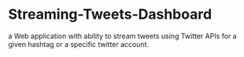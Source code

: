 # Streaming-Tweets-Dashboard
a Web application with ability to stream tweets using Twitter APIs for a given hashtag or a specific twitter account.
